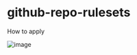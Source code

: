 # github-repo-rulesets

How to apply

![image](https://github.com/user-attachments/assets/af1a6e99-8468-4678-9a75-b354b307237f)
